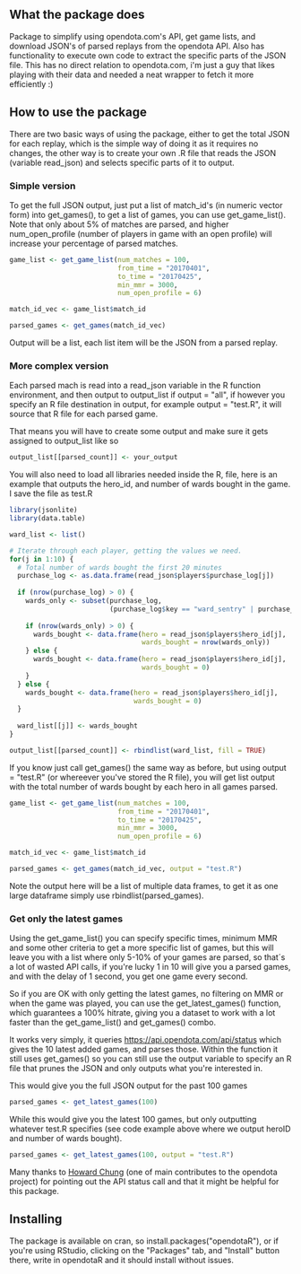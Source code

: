 ## What the package does

Package to simplify using opendota.com's API, get game lists, and download JSON's of parsed replays 
from the opendota API. Also has functionality to execute own code to extract the specific parts of 
the JSON file. This has no direct relation to opendota.com, i'm just a guy that likes playing with
their data and needed a neat wrapper to fetch it more efficiently :)

## How to use the package

There are two basic ways of using the package, either to get the total JSON for each replay, which
is the simple way of doing it as it requires no changes, the other way is to create your own .R file
that reads the JSON (variable read_json) and selects specific parts of it to output.

### Simple version
To get the full JSON output, just put a list of match_id's (in numeric vector form) into get_games(),
to get a list of games, you can use get_game_list(). Note that only about 5% of matches are parsed,
and higher num_open_profile (number of players in game with an open profile) will increase your
percentage of parsed matches.

```R
game_list <- get_game_list(num_matches = 100,
                           from_time = "20170401",
                           to_time = "20170425",
                           min_mmr = 3000,
                           num_open_profile = 6)

match_id_vec <- game_list$match_id

parsed_games <- get_games(match_id_vec)
```

Output will be a list, each list item will be the JSON from a parsed replay.

### More complex version
Each parsed mach is read into a read_json variable in the R function environment, and then output to
output_list if output = "all", if however you specify an R file destination in output, for example
output = "test.R", it will source that R file for each parsed game.

That means you will have to create some output and make sure it gets assigned to output_list like so

```R
output_list[[parsed_count]] <- your_output
```

You will also need to load all libraries needed inside the R, file, here is an example that outputs
the hero_id, and number of wards bought in the game. I save the file as test.R

```R
library(jsonlite)
library(data.table)

ward_list <- list()

# Iterate through each player, getting the values we need.
for(j in 1:10) {
  # Total number of wards bought the first 20 minutes
  purchase_log <- as.data.frame(read_json$players$purchase_log[j])
  
  if (nrow(purchase_log) > 0) {
    wards_only <- subset(purchase_log, 
                         (purchase_log$key == "ward_sentry" | purchase_log$key == "ward_observer"))
    
    if (nrow(wards_only) > 0) {
      wards_bought <- data.frame(hero = read_json$players$hero_id[j],
                                 wards_bought = nrow(wards_only))
    } else {
      wards_bought <- data.frame(hero = read_json$players$hero_id[j],
                                 wards_bought = 0)
    }
  } else {
    wards_bought <- data.frame(hero = read_json$players$hero_id[j],
                               wards_bought = 0)
  }
  
  ward_list[[j]] <- wards_bought
}

output_list[[parsed_count]] <- rbindlist(ward_list, fill = TRUE)

```

If you know just call get_games() the same way as before, but using output = "test.R" (or whereever
you've stored the R file), you will get list output with the total number of wards bought by each 
hero in all games parsed.

```R
game_list <- get_game_list(num_matches = 100,
                           from_time = "20170401",
                           to_time = "20170425",
                           min_mmr = 3000,
                           num_open_profile = 6)

match_id_vec <- game_list$match_id

parsed_games <- get_games(match_id_vec, output = "test.R")
```

Note the output here will be a list of multiple data frames, to get it as one large dataframe simply
use rbindlist(parsed_games).

### Get only the latest games
Using the get_game_list() you can specify specific times, minimum MMR and some other criteria to get
a more specific list of games, but this will leave you with a list where only 5-10% of your games 
are parsed, so that´s a lot of wasted API calls, if you're lucky 1 in 10 will give you a parsed games,
and with the delay of 1 second, you get one game every second.

So if you are OK with only getting the latest games, no filtering on MMR or when the game was played,
you can use the get_latest_games() function, which guarantees a 100% hitrate, giving you a dataset to
work with a lot faster than the get_game_list() and get_games() combo.

It works very simply, it queries https://api.opendota.com/api/status which gives the 10 latest added
games, and parses those. Within the function it still uses get_games() so you can still use the 
output variable to specify an R file that prunes the JSON and only outputs what you're interested in.

This would give you the full JSON output for the past 100 games
```R
parsed_games <- get_latest_games(100)
```

While this would give you the latest 100 games, but only outputting whatever test.R specifies (see
code example above where we output heroID and number of wards bought).
```R
parsed_games <- get_latest_games(100, output = "test.R")
```
Many thanks to [Howard Chung](https://github.com/howardchung) (one of main contributes to the opendota project) for pointing out the 
API status call and that it might be helpful for this package.

## Installing
The package is available on cran, so install.packages("opendotaR"), or if you're using RStudio, clicking on
the "Packages" tab, and "Install" button there, write in opendotaR and it should install without issues.
